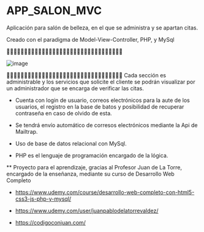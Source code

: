 # APP_SALON_MVC

Aplicación para salón de belleza, en el que se administra y se apartan citas.

Creado con el paradigma de Model-View-Controller, PHP, y MySql

</hr>
🔻🔻🔻🔻🔻🔻🔻🔻🔻🔻🔻🔻🔻🔻🔻🔻🔻🔻🔻🔻🔻🔻🔻🔻🔻🔻🔻🔻🔻🔻🔻🔻🔻
</hr>

![image](https://user-images.githubusercontent.com/72694623/165001175-e0b76ba0-d149-4237-9c1e-38081da4ba3e.png)

</hr>
🔻🔻🔻🔻🔻🔻🔻🔻🔻🔻🔻🔻🔻🔻🔻🔻🔻🔻🔻🔻🔻🔻🔻🔻🔻🔻🔻🔻🔻🔻🔻🔻🔻

</hr>
Cada sección es administrable y los servicios que solicite el cliente se podrán visualizar por un administrador que se encarga de verificar las citas.


* Cuenta con login de usuario, correos electrónicos para la aute de los usuarios, el registro en la base de batos y posibilidad de recuperar contraseña en caso de olvido de esta.



* Se tendrá envío automático de corresos electrónicos mediante la Api de Mailtrap.



* Uso de base de datos relacional con MySql.



* PHP es el lenguaje de programación encargado de la lógica.


</hr>
** Proyecto para el aprendizaje, gracias al Profesor Juan de La Torre, encargado de la enseñanza, mediante su curso de Desarrollo Web Completo

</hr>

* https://www.udemy.com/course/desarrollo-web-completo-con-html5-css3-js-php-y-mysql/

</hr>

* https://www.udemy.com/user/juanpablodelatorrevaldez/

</hr>

* https://codigoconjuan.com/

</hr>

